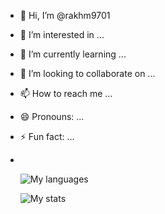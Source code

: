 - 👋 Hi, I’m @rakhm9701
- 👀 I’m interested in ...
- 🌱 I’m currently learning ...
- 💞️ I’m looking to collaborate on ...
- 📫 How to reach me ...
- 😄 Pronouns: ...
- ⚡ Fun fact: ...
- <br />

  ![My languages](https://github-readme-stats.vercel.app/api/top-langs/?username=rakhm9701&theme=transparent&exclude_repo=MoRent,Jobit&layout=donut&hide_border=true) 
  
  ![My stats](https://github-readme-stats.vercel.app/api?username=rakhm9701&count_private=true&show_icons=true&theme=transparent&rank_icon=github&hide_border=true)
<!---
rakhm9701/rakhm9701 is a ✨ special ✨ repository because its `README.md` (this file) appears on your GitHub profile.
You can click the Preview link to take a look at your changes.
--->
